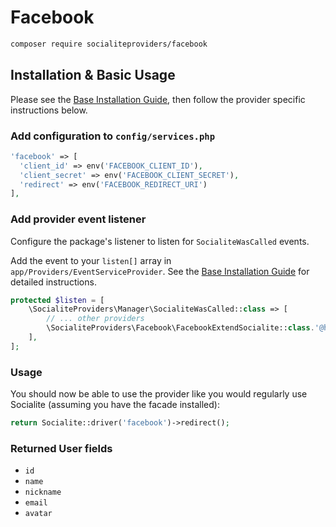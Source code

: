 # Facebook

```bash
composer require socialiteproviders/facebook
```

## Installation & Basic Usage

Please see the [Base Installation Guide](https://socialiteproviders.com/usage/), then follow the provider specific instructions below.

### Add configuration to `config/services.php`

```php
'facebook' => [    
  'client_id' => env('FACEBOOK_CLIENT_ID'),  
  'client_secret' => env('FACEBOOK_CLIENT_SECRET'),  
  'redirect' => env('FACEBOOK_REDIRECT_URI') 
],
```

### Add provider event listener

Configure the package's listener to listen for `SocialiteWasCalled` events.

Add the event to your `listen[]` array in `app/Providers/EventServiceProvider`. See the [Base Installation Guide](https://socialiteproviders.com/usage/) for detailed instructions.

```php
protected $listen = [
    \SocialiteProviders\Manager\SocialiteWasCalled::class => [
        // ... other providers
        \SocialiteProviders\Facebook\FacebookExtendSocialite::class.'@handle',
    ],
];
```

### Usage

You should now be able to use the provider like you would regularly use Socialite (assuming you have the facade installed):

```php
return Socialite::driver('facebook')->redirect();
```

### Returned User fields

- ``id``
- ``name``
- ``nickname``
- ``email``
- ``avatar``

